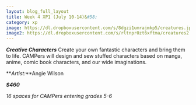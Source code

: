 ```yaml
---
layout: blog_full_layout
title: Week 4 XP1 (July 10-14)&#58; 
category: xp
image: https://dl.dropboxusercontent.com/s/8dgzi1umrajmkp5/creatures.jpg?dl=0
image2: https://dl.dropboxusercontent.com/s/rltnpr0zt6xftma/creatures2.jpg?dl=0
---
```



**_Creative Characters_**
Create your own fantastic characters and bring them to life. CAMPers will design and sew stuffed characters based on manga, anime, comic book characters, and our wide imaginations.


**_Artist:_**Angie Wilson

**_$460_**

*16 spaces for CAMPers entering grades 5-6*


